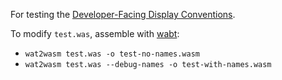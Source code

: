 For testing the [Developer-Facing Display Conventions](https://webassembly.github.io/spec/web-api/index.html#conventions).

To modify `test.was`, assemble with [wabt](https://github.com/webassembly/wabt):
* `wat2wasm test.was -o test-no-names.wasm`
* `wat2wasm test.was --debug-names -o test-with-names.wasm`
